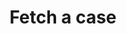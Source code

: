 ---
title: Fetch a case
excerpt: >-
  Retrieve a case with the given token. Returns an error if the case does not
  exist.
api:
  file: oas.json
  operationId: cases_get
hidden: false
---